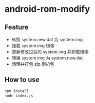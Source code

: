 # android-rom-modify

## Feature

- 转换 system.new.dat 为 system.img 
- 挂载 system.img 镜像 
- 更新修改过后的 system.img 并卸载镜像 
- 转换 system.img 为 system.new.dat 
- 清理并打包 zip 刷机包

## How to use

```sh
npm install
node index.js
```